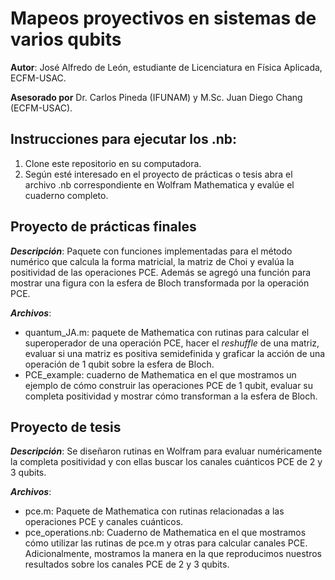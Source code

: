 # Mapeos proyectivos en sistemas de varios qubits

__Autor__: José Alfredo de León, estudiante de Licenciatura en 
Física Aplicada, ECFM-USAC. 

__Asesorado por__ Dr. Carlos Pineda (IFUNAM) y M.Sc. Juan Diego Chang (ECFM-USAC).

## **Instrucciones para ejecutar los .nb:**
1. Clone este repositorio en su computadora. 
2. Según esté interesado en el proyecto de prácticas o tesis abra 
   el archivo .nb correspondiente en Wolfram Mathematica y evalúe 
   el cuaderno completo. 

## Proyecto de prácticas finales 

__*Descripción*__:
Paquete con funciones implementadas para el método numérico que calcula la 
forma matricial, la matriz de Choi y evalúa la positividad de las operaciones PCE.
Además se agregó una función para mostrar una figura con la esfera de Bloch
transformada por la operación PCE.

__*Archivos*__:
* quantum_JA.m: paquete de Mathematica con rutinas para calcular el superoperador
  de una operación PCE, hacer el _reshuffle_ de una matriz, evaluar si una matriz 
  es positiva semidefinida y graficar la acción de una operación de 1 qubit sobre 
  la esfera de Bloch.
* PCE_example: cuaderno de Mathematica en el que mostramos un ejemplo de cómo 
  construir las operaciones PCE de 1 qubit, evaluar su completa positividad y 
  mostrar cómo transforman a la esfera de Bloch. 

## Proyecto de tesis

__*Descripción*__: 
Se diseñaron rutinas en Wolfram para evaluar numéricamente
la completa positividad y con ellas buscar los canales cuánticos 
PCE de 2 y 3 qubits. 

__*Archivos*__:
* pce.m: Paquete de Mathematica con rutinas relacionadas a las operaciones PCE y
  canales cuánticos.
* pce_operations.nb: Cuaderno de Mathematica en el que mostramos cómo utilizar las
  rutinas de pce.m y otras para calcular canales PCE. Adicionalmente, 
  mostramos la manera en la que reproducimos nuestros resultados 
  sobre los canales PCE de 2 y 3 qubits. 
